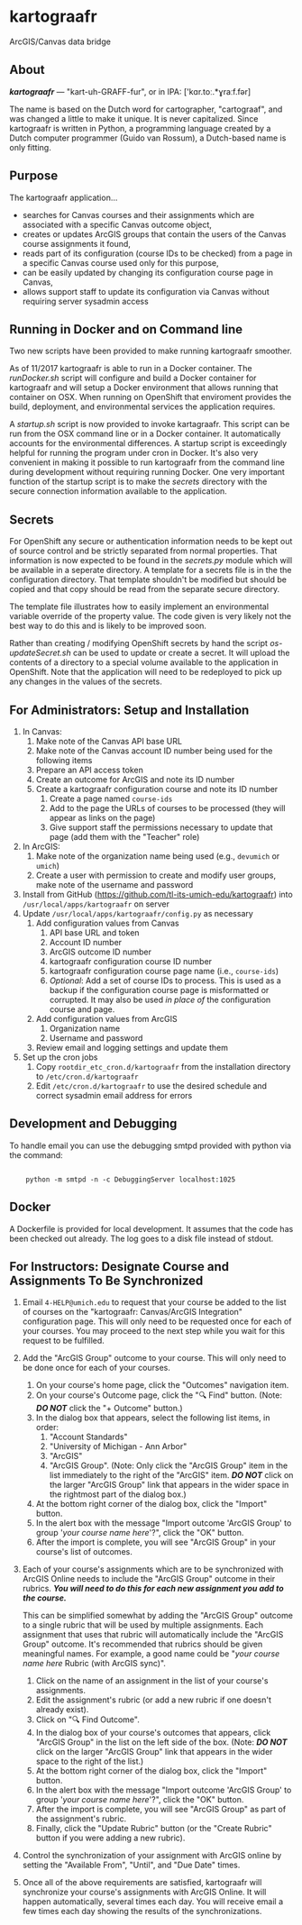 # kartograafr
ArcGIS/Canvas data bridge

## About
**_kartograafr_** — "kart-uh-GRAFF-fur", or in IPA: ['kɑr.toː.*ɣraːf.fər]

The name is based on the Dutch word for cartographer, "cartograaf", and was changed a little to make it unique.  It is never capitalized.  Since kartograafr is written in Python, a programming language created by a Dutch computer programmer (Guido van Rossum), a Dutch-based name is only fitting.

## Purpose
The kartograafr application...

* searches for Canvas courses and their assignments which are associated with a specific Canvas outcome object,
* creates or updates ArcGIS groups that contain the users of the Canvas course assignments it found,
* reads part of its configuration (course IDs to be checked) from a page in a specific Canvas course used only for this purpose, 
* can be easily updated by changing its configuration course page in Canvas,
* allows support staff to update its configuration via Canvas without requiring server sysadmin access


## Running in Docker and on Command line

Two new scripts have been provided to make running kartograafr smoother.

As of 11/2017 kartograafr is able to run in a Docker container.  The
*runDocker.sh* script will configure and build a Docker container for
kartograafr and will setup a Docker environment that allows running that
container on OSX. When running on OpenShift that enviroment provides
the build, deployment, and environmental services the application
requires.

A *startup.sh* script is now provided to invoke kartagraafr.  This
script can be run from the OSX command line or in a Docker container.
It automatically accounts for the environmental differences.  A
startup script is exceedingly helpful for running the program under
cron in Docker.  It's also very convenient in making it possible to
run kartograafr from the command line during development without
requiring running Docker.  One very important function of the startup
script is to make the *secrets* directory with the secure connection
information available to the application.

## Secrets

For OpenShift any secure or authentication information needs to be
kept out of source control and be strictly separated from normal
properties.  That information is now expected to be found in the
*secrets.py* module which will be available in a seperate directory.
A template for a secrets file is in the the configuration directory.
That template shouldn't be modified but should be copied and that copy
should be read from the separate secure directory.

The template file illustrates how to easily implement an environmental variable
override of the property value.  The code given is very likely not the
best way to do this and is likely to be improved soon.

Rather than creating / modifying OpenShift secrets by hand the script
*os-updateSecret.sh* can be used to update or create a secret.  It
will upload the contents of a directory to a special volume available
to the application in OpenShift. Note that the application will need
to be redeployed to pick up any changes in the values of the secrets.

## For Administrators: Setup and Installation

1. In Canvas:
    1. Make note of the Canvas API base URL
    1. Make note of the Canvas account ID number being used for the following items
    1. Prepare an API access token
    1. Create an outcome for ArcGIS and note its ID number
    1. Create a kartograafr configuration course and note its ID number
        1. Create a page named `course-ids`
        1. Add to the page the URLs of courses to be processed (they will appear as links on the page)
        1. Give support staff the permissions necessary to update that page (add them with the "Teacher" role)
1. In ArcGIS:
    1. Make note of the organization name being used (e.g., `devumich` or `umich`)
    1. Create a user with permission to create and modify user groups, make note of the username and password
1. Install from GitHub (https://github.com/tl-its-umich-edu/kartograafr) into `/usr/local/apps/kartograafr` on server
1. Update `/usr/local/apps/kartograafr/config.py` as necessary
    1. Add configuration values from Canvas
        1. API base URL and token
        1. Account ID number
        1. ArcGIS outcome ID number
        1. kartograafr configuration course ID number
        1. kartograafr configuration course page name (i.e., `course-ids`)
        1. *Optional*: Add a set of course IDs to process.  This is used as a backup if the configuration course page is misformatted or corrupted.  It may also be used *in place of* the configuration course and page.
    1. Add configuration values from ArcGIS
        1. Organization name
        1. Username and password
    1. Review email and logging settings and update them        
1. Set up the cron jobs
    1. Copy `rootdir_etc_cron.d/kartograafr` from the installation directory to `/etc/cron.d/kartograafr`
    1. Edit `/etc/cron.d/kartograafr` to use the desired schedule and correct sysadmin email address for errors
    
    
## Development and Debugging
  To handle email you can use the debugging smtpd provided with python via the command:
  
<code>
    python -m smtpd -n -c DebuggingServer localhost:1025
</code>

## Docker
A Dockerfile is provided for local development. It assumes that the
code has been checked out already.  The log goes to a
disk file instead of stdout.

## For Instructors: Designate Course and Assignments To Be Synchronized

1. Email `4-HELP@umich.edu` to request that your course be added to the list of courses on the "kartograafr: Canvas/ArcGIS Integration" configuration page.  This will only need to be requested once for each of your courses.  You may proceed to the next step while you wait for this request to be fulfilled.
1. Add the "ArcGIS Group" outcome to your course.  This will only need to be done once for each of your courses.
    1. On your course's home page, click the "Outcomes" navigation item.
    1. On your course's Outcome page, click the "🔍 Find" button.  (Note: **_DO NOT_** click the "+ Outcome" button.)
    1. In the dialog box that appears, select the following list items, in order:
        1. "Account Standards"
        1. "University of Michigan - Ann Arbor"
        1. "ArcGIS"
        1. "ArcGIS Group".  (Note: Only click the "ArcGIS Group" item in the list immediately to the right of the "ArcGIS" item.  **_DO NOT_** click on the larger "ArcGIS Group" link that appears in the wider space in the rightmost part of the dialog box.)
    1. At the bottom right corner of the dialog box, click the "Import" button.
    1. In the alert box with the message "Import outcome 'ArcGIS Group' to group '_your course name here_'?", click the "OK" button.
    1. After the import is complete, you will see "ArcGIS Group" in your course's list of outcomes.
1. Each of your course's assignments which are to be synchronized with ArcGIS Online needs to include the "ArcGIS Group" outcome in their rubrics.  **_You will need to do this for each new assignment you add to the course._**  
    
    This can be simplified somewhat by adding the "ArcGIS Group" outcome to a single rubric that will be used by multiple assignments.  Each assignment that uses that rubric will automatically include the "ArcGIS Group" outcome.  It's recommended that rubrics should be given meaningful names.  For example, a good name could be "_your course name here_ Rubric (with ArcGIS sync)".
    1. Click on the name of an assignment in the list of your course's assignments.
    1. Edit the assignment's rubric (or add a new rubric if one doesn't already exist).
    1. Click on "🔍 Find Outcome".
    1. In the dialog box of your course's outcomes that appears, click "ArcGIS Group" in the list on the left side of the box.  (Note: **_DO NOT_** click on the larger "ArcGIS Group" link that appears in the wider space to the right of the list.)
    1. At the bottom right corner of the dialog box, click the "Import" button.
    1. In the alert box with the message "Import outcome 'ArcGIS Group' to group '_your course name here_'?", click the "OK" button.
    1. After the import is complete, you will see "ArcGIS Group" as part of the assignment's rubric.
    1. Finally, click the "Update Rubric" button (or the "Create Rubric" button if you were adding a new rubric).
1. Control the synchronization of your assignment with ArcGIS online by setting the "Available From", "Until", and "Due Date" times.
1. Once all of the above requirements are satisfied, kartograafr will synchronize your course's assignments with ArcGIS Online.  It will happen automatically, several times each day.  You will receive email a few times each day showing the results of the synchronizations.

